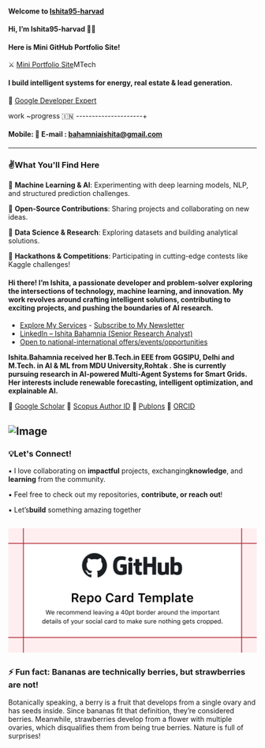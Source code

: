 
    
#### Welcome to [Ishita95-harvad](https://github.com/Ishita95-harvad)
 
 
   #### Hi, I’m Ishita95-harvad 🎀🎀

   

 #### Here is Mini GitHub Portfolio Site!
 ⚔ [Mini Portfolio Site](https://ishita95-harvad.github.io/Ishita-ai.mtech-portfolio.github.io)MTech
 
 #### I build intelligent systems for energy, real estate & lead generation.  
 🎈 [Google Developer Expert](https://g.dev/ishitabahammnia) 
 
 work ~progress 🇮🇳 ---------------------+
 
#### Mobile: 📱 E-mail : bahamniaishita@gmail.com

 ---


   
 ### ✌What You'll Find Here 
🔹 **Machine Learning & AI**: Experimenting with deep learning models, NLP, and structured prediction challenges.

🔹 **Open-Source Contributions**: Sharing projects and collaborating on new ideas.

🔹 **Data Science & Research**: Exploring datasets and building analytical solutions.

🔹 **Hackathons & Competitions**: Participating in cutting-edge contests like Kaggle challenges!
    
#### Hi there! I’m Ishita, a passionate developer and problem-solver exploring the intersections of technology, machine learning, and innovation. My work revolves around crafting intelligent solutions, contributing to exciting projects, and pushing the boundaries of AI research.
  
 -  [Explore My Services](https://www.linkedin.com/services/page/942495333429368567/) - [Subscribe to My Newsletter](https://www.linkedin.com/newsletters/ishita-bahamnia-7269213550366089216/)
-  [LinkedIn – Ishita Bahamnia (Senior Research Analyst)](https://www.linkedin.com/in/-ishitabahamnia-seniorresearchanalyst)
-  [Open to national-international offers/events/opportunities](https://www.india.gov.in/)

**Ishita.Bahamnia received her B.Tech.in EEE from GGSIPU, Delhi and M.Tech. in AI & ML  from MDU University,Rohtak . She is currently pursuing research in AI-powered Multi-Agent Systems for Smart Grids. Her interests include renewable forecasting, intelligent optimization, and explainable AI.**

🔗 [Google Scholar](https://scholar.google.com/citations?view_op=new_profile&hl=id) 🔗 [Scopus Author ID](https://www.scopus.com/authid/detail.uri?authorId=XXXXXX)  🔗 [Publons](https://www.webofscience.com/wos/author/record/NUQ-4268-2025)  🔗 [ORCID](https://orcid.org/0009-0006-6433-0895)



![Image](https://trinitylifesciences.com/wp-content/uploads/2023/06/AIML-101-web.jpg)
-------------

### 💡Let's Connect!

 ▪ I love collaborating on **impactful** projects, exchanging**knowledge**, and **learning** from the community.

▪ Feel free to check out my repositories, **contribute, or reach out**!

▪ Let’s**build** something amazing together

![GitHub Photo](https://github.com/Ishita95-harvad/Ishita95-harvad/blob/main/repository-open-graph-template.png)
-----------------------------------------------------------------------------------------------------------------------

### ⚡ Fun fact: Bananas are technically berries, but strawberries are not!
Botanically speaking, a berry is a fruit that develops from a single ovary and has seeds inside. Since bananas fit that definition, they’re considered berries. Meanwhile, strawberries develop from a flower with multiple ovaries, which disqualifies them from being true berries. Nature is full of surprises!




<!---
Ishita95-harvad/Ishita95-harvad is a ✨ special ✨ repository because its `README.md` (this file) appears on your GitHub profile.
You can click the Preview link to take a look at your changes.
--->

